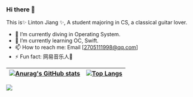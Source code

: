 ### Hi there 👋

This is✨ Linton Jiang ✨, A student majoring in CS, a classical guitar lover.

- 🔭 I’m currently diving in Operating System.
- 🌱 I’m currently learning OC, Swift.
- 📫 How to reach me: Email [[2705111998@qq.com](mailto:hsfqing@gmail.com)]
- ⚡ Fun fact: 网易音乐人🎵

| [![Anurag's GitHub stats](https://github-readme-stats.vercel.app/api?username=JustLinton&show_icons=true&hide=prs)](https://github.com/anuraghazra/github-readme-stats) | [![Top Langs](https://github-readme-stats.vercel.app/api/top-langs/?username=JustLinton&layout=compact&hide=html,scss,vue,css,java)](https://github.com/anuraghazra/github-readme-stats) |
| ------------------------------------------------------------ | ------------------------------------------------------------ |

![](https://visitor-badge.glitch.me/badge?page_id=JustLinton.readme)
